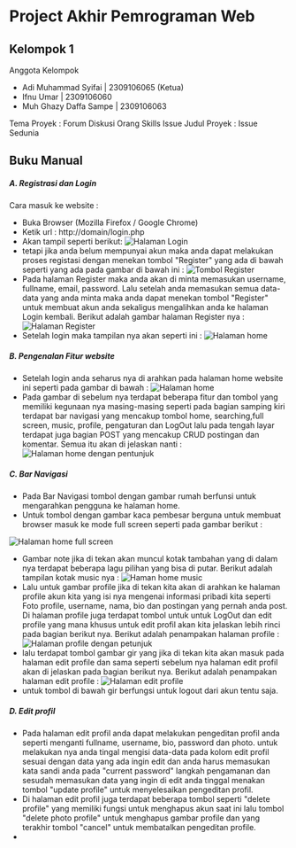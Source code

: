 # Project Akhir Pemrograman Web

## Kelompok 1

Anggota Kelompok

- Adi Muhammad Syifai | 2309106065 (Ketua)
- Ifnu Umar | 2309106060
- Muh Ghazy Daffa Sampe | 2309106063



Tema Proyek : Forum Diskusi Orang Skills Issue
Judul Proyek : Issue Sedunia

## Buku Manual

##### A. Registrasi dan Login
Cara masuk ke website :
- Buka Browser (Mozilla Firefox / Google Chrome)
- Ketik url : http://domain/login.php
- Akan tampil seperti berikut:
![Halaman Login]()
- tetapi jika anda belum mempunyai akun maka anda dapat melakukan proses registasi dengan menekan tombol "Register" yang ada di bawah seperti yang ada pada gambar di bawah ini :
![Tombol Register]()
- Pada halaman Register maka anda akan di minta memasukan username, fullname, email, password. Lalu setelah anda memasukan semua data-data yang anda minta maka anda dapat menekan tombol "Register" untuk membuat akun anda sekaligus mengalihkan anda ke halaman Login kembali. Berikut adalah gambar halaman Register nya :
![Halaman Register]()
- Setelah login maka tampilan nya akan seperti ini :
![Halaman home]()

##### B. Pengenalan Fitur website
- Setelah login anda seharus nya di arahkan pada halaman home website ini seperti pada gambar di bawah :
![Halaman home]()
- Pada gambar di sebelum nya terdapat beberapa fitur dan tombol yang memiliki kegunaan nya masing-masing seperti pada bagian samping kiri terdapat bar navigasi yang mencakup tombol home, searching,full screen, music, profile, pengaturan dan LogOut lalu pada tengah layar terdapat juga bagian POST yang mencakup CRUD postingan dan komentar. Semua itu akan di jelaskan nanti :
![Halaman home dengan pentunjuk]()
##### C. Bar Navigasi
- Pada Bar Navigasi tombol dengan gambar rumah berfunsi untuk mengarahkan pengguna ke halaman home.
- Untuk tombol dengan gambar kaca pembesar berguna untuk membuat browser masuk ke mode full screen seperti pada gambar berikut :
  
![Halaman home full screen]()
- Gambar note jika di tekan akan muncul kotak tambahan yang di dalam nya terdapat beberapa lagu pilihan yang bisa di putar. Berikut adalah tampilan kotak music nya :
![Haman home music]()
- Lalu untuk gambar profile jika di tekan kita akan di arahkan ke halaman profile akun kita yang isi nya mengenai informasi pribadi kita seperti Foto profile, username, nama, bio dan postingan yang pernah anda post. Di halaman profile juga terdapat tombol untuk untuk LogOut dan edit profile yang mana khusus untuk edit profil akan kita jelaskan lebih rinci pada bagian berikut nya. Berikut adalah penampakan halaman profile :
![Halaman profile dengan petunjuk]()
- lalu terdapat tombol gambar gir yang jika di tekan kita akan masuk pada halaman edit profile dan sama seperti sebelum nya halaman edit profil akan di jelaskan pada bagian berikut nya. Berikut adalah penampakan halaman edit profile :
![Halaman edit profile]()
- untuk tombol di bawah gir berfungsi untuk logout dari akun  tentu saja.
##### D. Edit profil
- Pada halaman edit profil anda dapat melakukan pengeditan profil anda seperti menganti fullname, username, bio, password dan photo. untuk melakukan nya anda tingal mengisi data-data pada kolom edit profil sesuai dengan data yang ada ingin edit dan anda harus memasukan kata sandi anda pada "current password" langkah pengamanan dan sesudah memasukan data yang ingin di edit anda tinggal menakan tombol "update profile" untuk menyelesaikan pengeditan profil.
- Di halaman edit profil juga terdapat beberapa tombol seperti "delete profile" yang memiliki fungsi untuk menghapus akun saat ini lalu tombol "delete photo profile" untuk menghapus gambar profile dan yang terakhir tombol "cancel" untuk membatalkan pengeditan profile.
- 
